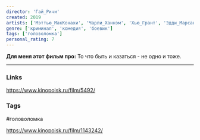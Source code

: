 ```yaml
---
director: 'Гай_Ричи'
created: 2019
artists: ['Мэттью_МакКонахи', 'Чарли_Ханнэм', 'Хью_Грант', 'Эдди_Марсан', 'Колин_Фаррелл', 'Мишель_Докери'] 
genre: ['криминал', 'комедия', 'боевик']
tags: ['головоломка'] 
personal_rating: 7
---
```


**Для меня этот фильм про:**
То что быть и казаться - не одно и тоже.

___
### Links
https://www.kinopoisk.ru/film/5492/

### Tags
#головоломка



https://www.kinopoisk.ru/film/1143242/